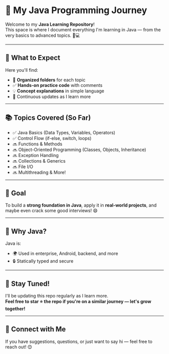# 🚀 My Java Programming Journey

Welcome to my **Java Learning Repository**!  
This space is where I document everything I'm learning in Java — from the very basics to advanced topics. 🌱💻

---

## 📘 What to Expect

Here you'll find:

- 📂 **Organized folders** for each topic
- ✅ **Hands-on practice code** with comments
- 💡 **Concept explanations** in simple language
- 🔄 Continuous updates as I learn more

---

## 📚 Topics Covered (So Far)

- ✅ Java Basics (Data Types, Variables, Operators)
- ✅ Control Flow (if-else, switch, loops)
- 🔜 Functions & Methods
- 🔜 Object-Oriented Programming (Classes, Objects, Inheritance)
- 🔜 Exception Handling
- 🔜 Collections & Generics
- 🔜 File I/O
- 🔜 Multithreading & More!

---

## 🎯 Goal

To build a **strong foundation in Java**, apply it in **real-world projects**, and maybe even crack some good interviews! 😄

---

## 🧠 Why Java?

Java is:

- 🌍 Used in enterprise, Android, backend, and more
- 🔒 Statically typed and secure

---

## 📌 Stay Tuned!

I'll be updating this repo regularly as I learn more.  
**Feel free to star ⭐ the repo if you're on a similar journey — let's grow together!**

---

## 👋 Connect with Me

If you have suggestions, questions, or just want to say hi — feel free to reach out! 😊

